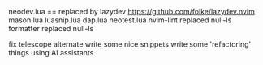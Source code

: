 neodev.lua == replaced by lazydev https://github.com/folke/lazydev.nvim
mason.lua
luasnip.lua
dap.lua
neotest.lua
nvim-lint replaced null-ls
formatter replaced null-ls


fix telescope alternate
write some nice snippets
write some 'refactoring' things using AI assistants
